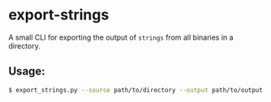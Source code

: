 # export-strings

A small CLI for exporting the output of `strings` from all binaries in a
directory.

## Usage:

```bash
$ export_strings.py --source path/to/directory --output path/to/output
```
